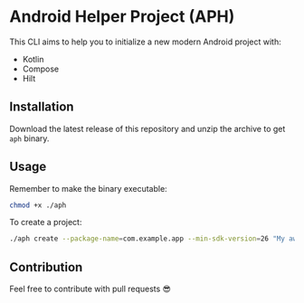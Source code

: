 # Android Helper Project (APH)

This CLI aims to help you to initialize a new modern Android project with:

- Kotlin
- Compose
- Hilt

## Installation

Download the latest release of this repository and unzip the archive to get `aph` binary.

## Usage

Remember to make the binary executable:
```bash
chmod +x ./aph
```

To create a project:
```bash
./aph create --package-name=com.example.app --min-sdk-version=26 "My awesome Android project" /path/to/location
```

## Contribution

Feel free to contribute with pull requests :sunglasses: